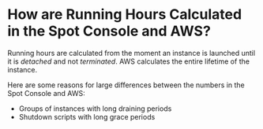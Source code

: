 <meta name=“robots” content=“noindex”>

# How are Running Hours Calculated in the Spot Console and AWS?

Running hours are calculated from the moment an instance is launched until it is <i>detached</i> and not <i>terminated</i>. AWS calculates the entire lifetime of the instance.

Here are some reasons for large differences between the numbers in the Spot Console and AWS:

- Groups of instances with long draining periods
- Shutdown scripts with long grace periods
